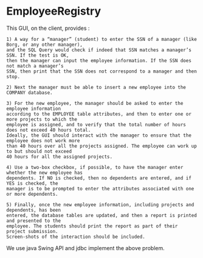 # EmployeeRegistry

This GUI, on the client, provides :

    1) A way for a “manager” (student) to enter the SSN of a manager (like Borg, or any other manager),
    and the SQL Query would check if indeed that SSN matches a manager’s SSN. If the test is OK,
    then the manager can input the employee information. If the SSN does not match a manager’s
    SSN, then print that the SSN does not correspond to a manager and then stop.

    2) Next the manager must be able to insert a new employee into the COMPANY database.

    3) For the new employee, the manager should be asked to enter the employee information
    according to the EMPLOYEE table attributes, and then to enter one or more projects to which the
    employee is assigned, and to verify that the total number of hours does not exceed 40 hours total.
    Ideally, the GUI should interact with the manager to ensure that the employee does not work more
    than 40 hours over all the projects assigned. The employee can work up to but should not exceed
    40 hours for all the assigned projects.

    4) Use a two-box checkbox, if possible, to have the manager enter whether the new employee has
    dependents. If NO is checked, then no dependents are entered, and if YES is checked, the
    manager is to be prompted to enter the attributes associated with one or more dependents.

    5) Finally, once the new employee information, including projects and dependents, has been
    entered, the database tables are updated, and then a report is printed and presented to the
    employee. The students should print the report as part of their project submission.
    Screen-shots of the interaction should be included. 
    
 We use java Swing API and jdbc implement the above problem.

